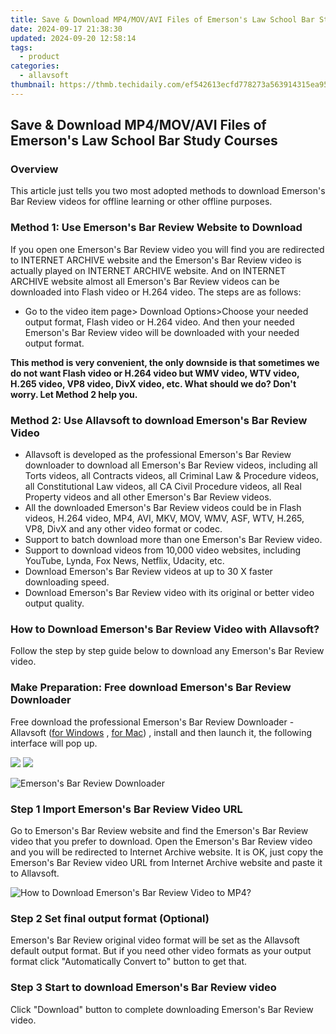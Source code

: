 ```yaml
---
title: Save & Download MP4/MOV/AVI Files of Emerson's Law School Bar Study Courses
date: 2024-09-17 21:38:30
updated: 2024-09-20 12:58:14
tags:
  - product
categories:
  - allavsoft
thumbnail: https://thmb.techidaily.com/ef542613ecfd778273a563914315ea95552a0c901d539098fb8807351d6a9dda.png
---
```


## Save & Download MP4/MOV/AVI Files of Emerson's Law School Bar Study Courses

### Overview

This article just tells you two most adopted methods to download Emerson's Bar Review videos for offline learning or other offline purposes.

### Method 1: Use Emerson's Bar Review Website to Download

If you open one Emerson's Bar Review video you will find you are redirected to INTERNET ARCHIVE website and the Emerson's Bar Review video is actually played on INTERNET ARCHIVE website. And on INTERNET ARCHIVE website almost all Emerson's Bar Review videos can be downloaded into Flash video or H.264 video. The steps are as follows:

* Go to the video item page> Download Options>Choose your needed output format, Flash video or H.264 video. And then your needed Emerson's Bar Review video will be downloaded with your needed output format.

**This method is very convenient, the only downside is that sometimes we do not want Flash video or H.264 video but WMV video, WTV video, H.265 video, VP8 video, DivX video, etc. What should we do? Don't worry. Let Method 2 help you.**

### Method 2: Use Allavsoft to download Emerson's Bar Review Video

* Allavsoft is developed as the professional Emerson's Bar Review downloader to download all Emerson's Bar Review videos, including all Torts videos, all Contracts videos, all Criminal Law & Procedure videos, all Constitutional Law videos, all CA Civil Procedure videos, all Real Property videos and all other Emerson's Bar Review videos.
* All the downloaded Emerson's Bar Review videos could be in Flash videos, H.264 video, MP4, AVI, MKV, MOV, WMV, ASF, WTV, H.265, VP8, DivX and any other video format or codec.
* Support to batch download more than one Emerson's Bar Review video.
* Support to download videos from 10,000 video websites, including YouTube, Lynda, Fox News, Netflix, Udacity, etc.
* Download Emerson's Bar Review videos at up to 30 X faster downloading speed.
* Download Emerson's Bar Review video with its original or better video output quality.

### How to Download Emerson's Bar Review Video with Allavsoft?

Follow the step by step guide below to download any Emerson's Bar Review video.

### Make Preparation: Free download Emerson's Bar Review Downloader

Free download the professional Emerson's Bar Review Downloader - Allavsoft ([for Windows](https://tools.techidaily.com/allavsoft/products/) , [for Mac](https://tools.techidaily.com/allavsoft/products/)) , install and then launch it, the following interface will pop up.

[![](https://www.allavsoft.com/how-to/../images/how-to/free-download-win.jpg)](https://tools.techidaily.com/allavsoft/products/) [![](https://www.allavsoft.com/how-to/../images/how-to/free-download-mac.jpg)](https://tools.techidaily.com/allavsoft/products/)

![Emerson's Bar Review Downloader](https://www.allavsoft.com/how-to/../images/allavsoft/screen-shot-600.jpg)

### Step 1 Import Emerson's Bar Review Video URL

Go to Emerson's Bar Review website and find the Emerson's Bar Review video that you prefer to download. Open the Emerson's Bar Review video and you will be redirected to Internet Archive website. It is OK, just copy the Emerson's Bar Review video URL from Internet Archive website and paste it to Allavsoft.

![How to Download Emerson's Bar Review Video to MP4?](https://www.allavsoft.com/how-to/../images/how-to/download-rtmp-video/download-rtmp-video.jpg)

### Step 2 Set final output format (Optional)

Emerson's Bar Review original video format will be set as the Allavsoft default output format. But if you need other video formats as your output format click "Automatically Convert to" button to get that.

### Step 3 Start to download Emerson's Bar Review video

Click "Download" button to complete downloading Emerson's Bar Review video.

<ins class="adsbygoogle"
     style="display:block"
     data-ad-format="autorelaxed"
     data-ad-client="ca-pub-7571918770474297"
     data-ad-slot="1223367746"></ins>



<ins class="adsbygoogle"
     style="display:block"
     data-ad-client="ca-pub-7571918770474297"
     data-ad-slot="8358498916"
     data-ad-format="auto"
     data-full-width-responsive="true"></ins>
